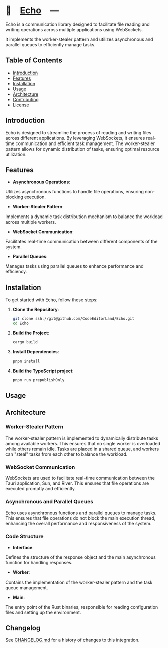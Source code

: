 # 📣 [Echo] —

Echo is a communication library designed to facilitate file reading and writing
operations across multiple applications using WebSockets.

It implements the worker-stealer pattern and utilizes asynchronous and parallel
queues to efficiently manage tasks.

## Table of Contents

-   [Introduction](#Introduction)
-   [Features](#Features)
-   [Installation](#Installation)
-   [Usage](#Usage)
-   [Architecture](#Architecture)
-   [Contributing](CONTRIBUTING.md)
-   [License](LICENSE)

## Introduction

Echo is designed to streamline the process of reading and writing files across
different applications. By leveraging WebSockets, it ensures real-time
communication and efficient task management. The worker-stealer pattern allows
for dynamic distribution of tasks, ensuring optimal resource utilization.

## Features

-   **Asynchronous Operations**:

Utilizes asynchronous functions to handle file operations, ensuring non-blocking
execution.

-   **Worker-Stealer Pattern**:

Implements a dynamic task distribution mechanism to balance the workload across
multiple workers.

-   **WebSocket Communication**:

Facilitates real-time communication between different components of the system.

-   **Parallel Queues**:

Manages tasks using parallel queues to enhance performance and efficiency.

## Installation

To get started with Echo, follow these steps:

1. **Clone the Repository**:

    ```bash
    git clone ssh://git@github.com/CodeEditorLand/Echo.git
    cd Echo
    ```

2. **Build the Project**:

    ```bash
    cargo build
    ```

3. **Install Dependencies**:

    ```bash
    pnpm install
    ```

4. **Build the TypeScript project**:
    ```bash
    pnpm run prepublishOnly
    ```

## Usage

## Architecture

### Worker-Stealer Pattern

The worker-stealer pattern is implemented to dynamically distribute tasks among
available workers. This ensures that no single worker is overloaded while others
remain idle. Tasks are placed in a shared queue, and workers can "steal" tasks
from each other to balance the workload.

### WebSocket Communication

WebSockets are used to facilitate real-time communication between the Tauri
application, Sun, and River. This ensures that file operations are executed
promptly and efficiently.

### Asynchronous and Parallel Queues

Echo uses asynchronous functions and parallel queues to manage tasks. This
ensures that file operations do not block the main execution thread, enhancing
the overall performance and responsiveness of the system.

### Code Structure

-   **Interface**:

Defines the structure of the response object and the main asynchronous function
for handling responses.

-   **Worker**:

Contains the implementation of the worker-stealer pattern and the task queue
management.

-   **Main**:

The entry point of the Rust binaries, responsible for reading configuration
files and setting up the environment.

[Echo]: HTTPS://GitHub.Com/CodeEditorLand/Echo

## Changelog

See [CHANGELOG.md](CHANGELOG.md) for a history of changes to this integration.
